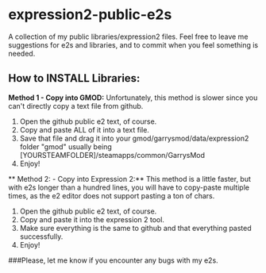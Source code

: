 # expression2-public-e2s
A collection of my public libraries/expression2 files.
Feel free to leave me suggestions for e2s and libraries, and to commit when you feel something is needed.

## How to INSTALL Libraries:
**Method 1 - Copy into GMOD:**
Unfortunately, this method is slower since you can't directly copy a text file from github.
1. Open the github public e2 text, of course.
2. Copy and paste ALL of it into a text file.
3. Save that file and drag it into your gmod/garrysmod/data/expression2 folder
  "gmod" usually being [YOURSTEAMFOLDER]/steamapps/common/GarrysMod
4. Enjoy!

** Method 2: - Copy into Expression 2:**
This method is a little faster, but with e2s longer than a hundred lines, you will have to copy-paste multiple
times, as the e2 editor does not support pasting a ton of chars.
1. Open the github public e2 text, of course.
2. Copy and paste it into the expression 2 tool.
3. Make sure everything is the same to github and that everything pasted successfully.
4. Enjoy!

###Please, let me know if you encounter any bugs with my e2s.
